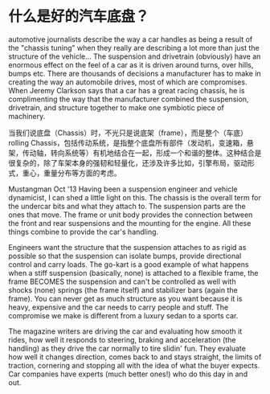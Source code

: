 # 什么是好的汽车底盘？

automotive journalists describe the way a car handles as being a result of the "chassis tuning" when they really are describing a lot more than just the structure of the vehicle... The suspension and drivetrain (obviously) have an enormous effect on the feel of a car as it is driven around turns, over hills, bumps etc. There are thousands of decisions a manufacturer has to make in creating the way an automobile drives, most of which are compromises. When Jeremy Clarkson says that a car has a great racing chassis, he is complimenting the way that the manufacturer combined the suspension, drivetrain, and structure together to make one symbiotic piece of machinery.

当我们说底盘（Chassis）时，不光只是说底架（frame），而是整个（车底）rolling Chassis，包括传动系统，是指整个底盘所有部件（发动机，变速箱，悬架，传动轴，转向系统等）有机地结合在一起，形成一个和谐的整体。这种结合是很复杂的，除了车架本身的强韧和轻量化，还涉及许多比如，引擎布局，驱动形式，重心，重量分布等方面的考虑。



Mustangman
Oct '13
Having been a suspension engineer and vehicle dynamicist, I can shed a little light on this. The chassis is the overall term for the undercar bits and what they attach to. The suspension parts are the ones that move. The frame or unit body provides the connection between the front and rear suspensions and the mounting for the engine. All these things combine to provide the car's handling.

Engineers want the structure that the suspension attaches to as rigid as possible so that the suspension can isolate bumps, provide directional control and carry loads. The go-kart is a good example of what happens when a stiff suspension (basically, none) is attached to a flexible frame, the frame BECOMES the suspension and can't be controlled as well with shocks (none) springs (the frame itself) and stabilizer bars (again the frame). You can never get as much structure as you want because it is heavy, expensive and the car needs to carry people and stuff. The compromise we make is different from a luxury sedan to a sports car.

The magazine writers are driving the car and evaluating how smooth it rides, how well it responds to steering, braking and acceleration (the handling) as they drive the car normally to tire slidin' fun. They evaluate how well it changes direction, comes back to and stays straight, the limits of traction, cornering and stopping all with the idea of what the buyer expects. Car companies have experts (much better ones!) who do this day in and out.